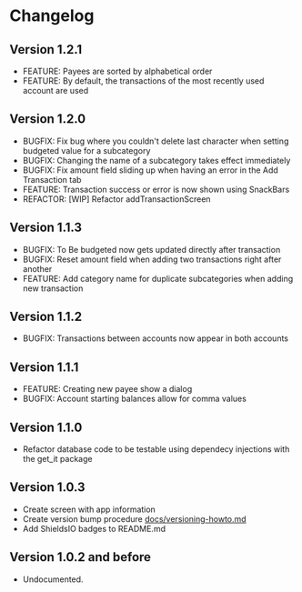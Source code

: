 # Changelog

## Version 1.2.1

- FEATURE: Payees are sorted by alphabetical order
- FEATURE: By default, the transactions of the most recently used account are used

## Version 1.2.0

- BUGFIX: Fix bug where you couldn't delete last character when setting budgeted value for a subcategory
- BUGFIX: Changing the name of a subcategory takes effect immediately
- BUGFIX: Fix amount field sliding up when having an error in the Add Transaction tab
- FEATURE: Transaction success or error is now shown using SnackBars
- REFACTOR: [WIP] Refactor addTransactionScreen

## Version 1.1.3

- BUGFIX: To Be budgeted now gets updated directly after transaction
- BUGFIX: Reset amount field when adding two transactions right after another
- FEATURE: Add category name for duplicate subcategories when adding new transaction

## Version 1.1.2

- BUGFIX: Transactions between accounts now appear in both accounts

## Version 1.1.1

- FEATURE: Creating new payee show a dialog
- BUGFIX: Account starting balances allow for comma values

## Version 1.1.0

- Refactor database code to be testable using dependecy injections with the get_it package

## Version 1.0.3

- Create screen with app information
- Create version bump procedure [docs/versioning-howto.md](./docs/versioning-howto.md)
- Add ShieldsIO badges to README.md

## Version 1.0.2 and before

- Undocumented.
